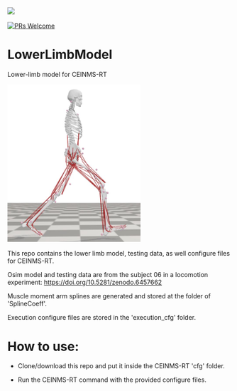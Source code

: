 <img src="https://encrypted-tbn0.gstatic.com/images?q=tbn:ANd9GcQ1vHDQMUcbXRoh_hAcOvHvIXIQVk2dtlak3QBu-KU_PnGjMAwr6yHy9VdkSe04BuIF9_w&usqp=CAU" width=200>

[![PRs Welcome](https://img.shields.io/badge/PRs-welcome-brightgreen.svg)]()

# LowerLimbModel
Lower-limb model for CEINMS-RT

<img src="https://github.com/CEINMS-RT/LowerLimbModel/blob/main/model/lowerLegModel.JPG" width=300>



This repo contains the lower limb model, testing data, as well configure files for CEINMS-RT.

Osim model and testing data are from the subject 06 in a locomotion experiment: https://doi.org/10.5281/zenodo.6457662

Muscle moment arm splines are generated and stored at the folder of 'SplineCoeff'.

Execution configure files are stored in the 'execution_cfg' folder. 

# How to use:
* Clone/download this repo and put it inside the CEINMS-RT 'cfg' folder.

* Run the CEINMS-RT command with the provided configure files.


